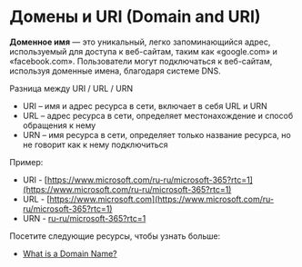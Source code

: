 # Домены и URI (Domain and URI)

**Доменное имя** — это уникальный, легко запоминающийся адрес, используемый для доступа к веб-сайтам, таким как «google.com» и «facebook.com». Пользователи могут подключаться к веб-сайтам, используя доменные имена, благодаря системе DNS.

Разница между URI / URL / URN

* URI – имя и адрес ресурса в сети, включает в себя URL и URN
* URL – адрес ресурса в сети, определяет местонахождение и способ обращения к нему
* URN – имя ресурса в сети, определяет только название ресурса, но не говорит как к нему подключиться

Пример:

* URI - [https://www.microsoft.com/ru-ru/microsoft-365?rtc=1](https://www.microsoft.com/ru-ru/microsoft-365?rtc=1)
* URL - [https://www.microsoft.com](https://www.microsoft.com/ru-ru/microsoft-365?rtc=1)
* URN - [ru-ru/microsoft-365?rtc=1](https://www.microsoft.com/ru-ru/microsoft-365?rtc=1)

Посетите следующие ресурсы, чтобы узнать больше:

* [What is a Domain Name?](https://developer.mozilla.org/en-US/docs/Learn/Common\_questions/Web\_mechanics/What\_is\_a\_domain\_name)
